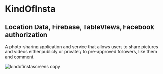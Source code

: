 # KindOfInsta
## Location Data, Firebase, TableVIews, Facebook authorization 

A photo-sharing application and service that allows users to share pictures 
and videos either publicly or privately to pre-approved followers, like them and comment.

![kindofinstascreens copy](https://user-images.githubusercontent.com/33023069/37411535-4ef0c3c0-27a3-11e8-82db-a456b01ceff3.png)
